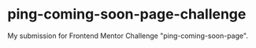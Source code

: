 # ping-coming-soon-page-challenge
My submission for Frontend Mentor Challenge "ping-coming-soon-page".
